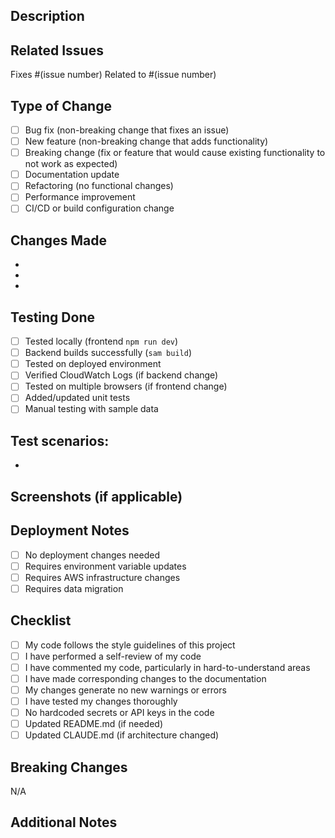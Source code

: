 ## Description

<!-- Brief description of what this PR does -->

## Related Issues

<!-- Link related issues here -->
Fixes #(issue number)
Related to #(issue number)

## Type of Change

<!-- Mark the relevant option with an "x" -->

- [ ] Bug fix (non-breaking change that fixes an issue)
- [ ] New feature (non-breaking change that adds functionality)
- [ ] Breaking change (fix or feature that would cause existing functionality to not work as expected)
- [ ] Documentation update
- [ ] Refactoring (no functional changes)
- [ ] Performance improvement
- [ ] CI/CD or build configuration change

## Changes Made

<!-- List the key changes in this PR -->

-
-
-

## Testing Done

<!-- Describe how you tested your changes -->

- [ ] Tested locally (frontend `npm run dev`)
- [ ] Backend builds successfully (`sam build`)
- [ ] Tested on deployed environment
- [ ] Verified CloudWatch Logs (if backend change)
- [ ] Tested on multiple browsers (if frontend change)
- [ ] Added/updated unit tests
- [ ] Manual testing with sample data

**Test scenarios:**
-
-

## Screenshots (if applicable)

<!-- Add screenshots for UI changes -->

## Deployment Notes

<!-- Any special instructions for deploying this change? -->

- [ ] No deployment changes needed
- [ ] Requires environment variable updates
- [ ] Requires AWS infrastructure changes
- [ ] Requires data migration

## Checklist

<!-- Mark completed items with an "x" -->

- [ ] My code follows the style guidelines of this project
- [ ] I have performed a self-review of my code
- [ ] I have commented my code, particularly in hard-to-understand areas
- [ ] I have made corresponding changes to the documentation
- [ ] My changes generate no new warnings or errors
- [ ] I have tested my changes thoroughly
- [ ] No hardcoded secrets or API keys in the code
- [ ] Updated README.md (if needed)
- [ ] Updated CLAUDE.md (if architecture changed)

## Breaking Changes

<!-- If this is a breaking change, describe the impact and migration path -->

N/A

## Additional Notes

<!-- Any other information reviewers should know -->
